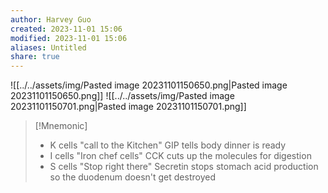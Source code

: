 ```yaml
---
author: Harvey Guo
created: 2023-11-01 15:06
modified: 2023-11-01 15:06
aliases: Untitled
share: true
---
```


![[../../assets/img/Pasted image 20231101150650.png|Pasted image 20231101150650.png]]
![[../../assets/img/Pasted image 20231101150701.png|Pasted image 20231101150701.png]]
>[!Mnemonic] 
>- K cells "call to the Kitchen" GIP tells body dinner is ready
>- I cells "Iron chef cells" CCK cuts up the molecules for digestion
>- S cells "Stop right there" Secretin stops stomach acid production so the duodenum doesn't get destroyed